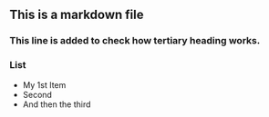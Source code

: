 ## This is a markdown file
### This line is added to check how tertiary heading works.
### List
* My 1st Item
* Second 
* And then the third
